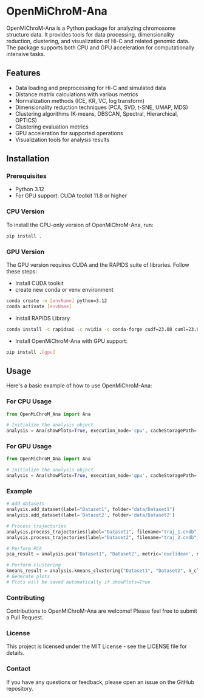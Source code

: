 # OpenMiChroM-Ana

OpenMiChroM-Ana is a Python package for analyzing chromosome structure data. It provides tools for data processing, dimensionality reduction, clustering, and visualization of Hi-C and related genomic data. The package supports both CPU and GPU acceleration for computationally intensive tasks.

## Features

- Data loading and preprocessing for Hi-C and simulated data
- Distance matrix calculations with various metrics
- Normalization methods (ICE, KR, VC, log transform)
- Dimensionality reduction techniques (PCA, SVD, t-SNE, UMAP, MDS)
- Clustering algorithms (K-means, DBSCAN, Spectral, Hierarchical, OPTICS)
- Clustering evaluation metrics
- GPU acceleration for supported operations
- Visualization tools for analysis results

## Installation

### Prerequisites
- Python 3.12
- For GPU support: CUDA toolkit 11.8 or higher


### CPU Version

To install the CPU-only version of OpenMiChroM-Ana, run:

```bash
pip install .
```

### GPU Version

The GPU version requires CUDA and the RAPIDS suite of libraries. Follow these steps:
- Install CUDA toolkit
- create new conda or venv environment

```bash
conda create -n [envName] python=3.12
conda activate [envName]
```

- Install RAPIDS Library
```bash
conda install -c rapidsai -c nvidia -c conda-forge cudf=23.08 cuml=23.08 cugraph=23.08 cudatoolkit=11.8
```

- Install OpenMiChroM-Ana with GPU support:
```bash
pip install .[gpu]
```


## Usage
Here's a basic example of how to use OpenMiChroM-Ana:

### For CPU Usage
```python
from OpenMiChroM_Ana import Ana

# Initialize the analysis object
analysis = Ana(showPlots=True, execution_mode='cpu', cacheStoragePath='/path/to/cache')
```
### For GPU Usage
```python
from OpenMiChroM_Ana import Ana

# Initialize the analysis object
analysis = Ana(showPlots=True, execution_mode='gpu', cacheStoragePath='/path/to/cache')
```

### Example
```python
# Add datasets
analysis.add_dataset(label="Dataset1", folder="data/Dataset1")
analysis.add_dataset(label='Dataset2', folder='data/Dataset2')

# Process trajectories
analysis.process_trajectories(label="Dataset1", filename="traj_1.cndb", folder_pattern=['iteration_', [1, 20]])
analysis.process_trajectories(label="Dataset2", filename="traj_2.cndb", folder_pattern=['iteration_', [1, 20]])

# Perform PCA
pca_result = analysis.pca("Dataset1", "Dataset2", metric='euclidean', n_components=2, norm='ice', method='weighted')

# Perform clustering
kmeans_result = analysis.kmeans_clustering("Dataset1", "Dataset2", n_clusters=5, metric='euclidean', norm='ice', method='weighted')
# Generate plots
# Plots will be saved automatically if showPlots=True
```
### Contributing
Contributions to OpenMiChroM-Ana are welcome! Please feel free to submit a Pull Request.

### License
This project is licensed under the MIT License - see the LICENSE file for details.

### Contact
If you have any questions or feedback, please open an issue on the GitHub repository.
